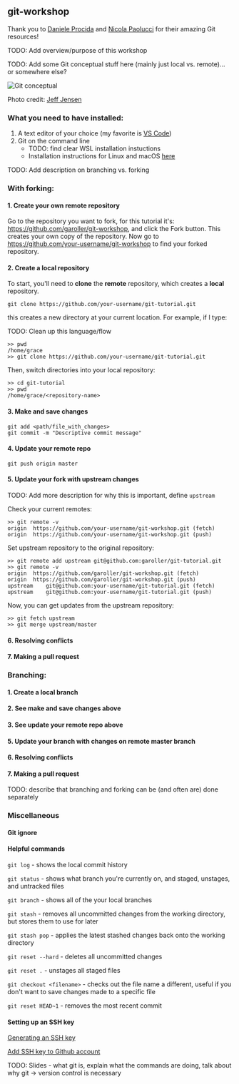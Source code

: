 ## git-workshop

Thank you to [Daniele Procida](https://dont-be-afraid-to-commit.readthedocs.io/en/latest/git/commandlinegit.html) and [Nicola Paolucci](https://www.atlassian.com/git/articles/git-forks-and-upstreams) for their amazing Git resources!

TODO: Add overview/purpose of this workshop

TODO: Add some Git conceptual stuff here (mainly just local vs. remote)... or somewhere else?

![Git conceptual](https://github.com/garoller/git-workshop/raw/master/images/git-conceptual.png)

Photo credit: [Jeff Jensen](https://www.intertech.com/Blog/introduction-to-git-concepts/)

### What you need to have installed:
1. A text editor of your choice (my favorite is [VS Code](https://code.visualstudio.com/docs/setup/setup-overview))
2. Git on the command line
    * TODO: find clear WSL installation instuctions
    * Installation instructions for Linux and macOS [here](https://git-scm.com/book/en/v2/Getting-Started-Installing-Git)

TODO: Add description on branching vs. forking

### With forking:

#### 1. Create your own remote repository

Go to the repository you want to fork, for this tutorial it's: https://github.com/garoller/git-workshop, and click the Fork button. This creates your own copy of the repository.
Now go to https://github.com/your-username/git-workshop to find your forked repository.


#### 2. Create a local repository

To start, you'll need to **clone** the **remote** repository, which creates a **local** repository.
```
git clone https://github.com/your-username/git-tutorial.git
```
this creates a new directory at your current location. For example, if I type:

TODO: Clean up this language/flow
```
>> pwd
/home/grace
>> git clone https://github.com/your-username/git-tutorial.git
```

Then, switch directories into your local repository:
```
>> cd git-tutorial
>> pwd
/home/grace/<repository-name>
```

#### 3. Make and save changes

```
git add <path/file_with_changes>
git commit -m "Descriptive commit message"
```

#### 4. Update your remote repo

```
git push origin master
```

#### 5. Update your fork with upstream changes

TODO: Add more description for why this is important, define `upstream`

Check your current remotes:
```
>> git remote -v
origin	https://github.com/your-username/git-workshop.git (fetch)
origin	https://github.com/your-username/git-workshop.git (push)
```

Set upstream repository to the original repository:
```
>> git remote add upstream git@github.com:garoller/git-tutorial.git
>> git remote -v
origin	https://github.com/garoller/git-workshop.git (fetch)
origin	https://github.com/garoller/git-workshop.git (push)
upstream	git@github.com:your-username/git-tutorial.git (fetch)
upstream	git@github.com:your-username/git-tutorial.git (push)
```

Now, you can get updates from the upstream repository:
```
>> git fetch upstream
>> git merge upstream/master
```

#### 6. Resolving conflicts

#### 7. Making a pull request


### Branching:

#### 1. Create a local branch

#### 2. See make and save changes above

#### 3. See update your remote repo above

#### 5. Update your branch with changes on remote master branch

#### 6. Resolving conflicts

#### 7. Making a pull request

TODO: describe that branching and forking can be (and often are) done separately

### Miscellaneous

#### Git ignore


#### Helpful commands

`git log` - shows the local commit history

`git status` - shows what branch you're currently on, and staged, unstages, and untracked files

`git branch` - shows all of the your local branches

`git stash` - removes all uncommitted changes from the working directory, but stores them to use for later

`git stash pop` - applies the latest stashed changes back onto the working directory

`git reset --hard` - deletes all uncommitted changes

`git reset .` - unstages all staged files

`git checkout <filename>` - checks out the file name a different, useful if you don't want to save changes made to a specific file

`git reset HEAD~1` - removes the most recent commit 

#### Setting up an SSH key

[Generating an SSH key](https://help.github.com/articles/generating-a-new-ssh-key-and-adding-it-to-the-ssh-agent/)

[Add SSH key to Github account](https://help.github.com/articles/generating-a-new-ssh-key-and-adding-it-to-the-ssh-agent/)


TODO: Slides - what git is, explain what the commands are doing, talk about why git -> version control is necessary
